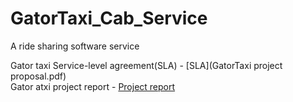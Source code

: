 # GatorTaxi_Cab_Service
A ride sharing software service

Gator taxi Service-level agreement(SLA) - [SLA](GatorTaxi project proposal.pdf) <br />
Gator atxi project report - [Project report](ADS_Programming_Report_Anirban_Deb.pdf)

